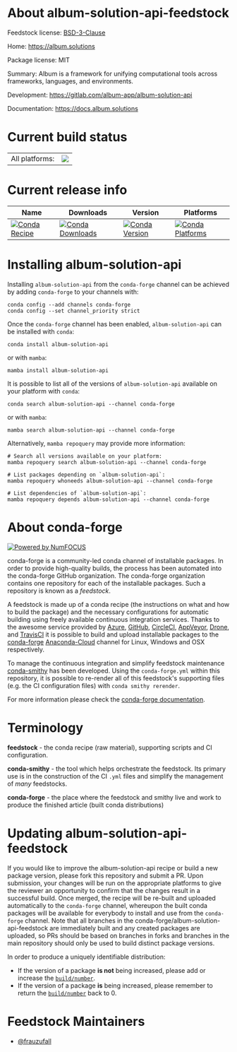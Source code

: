 About album-solution-api-feedstock
==================================

Feedstock license: [BSD-3-Clause](https://github.com/conda-forge/album-solution-api-feedstock/blob/main/LICENSE.txt)

Home: https://album.solutions

Package license: MIT

Summary: Album is a framework for unifying computational tools across frameworks, languages, and environments.

Development: https://gitlab.com/album-app/album-solution-api

Documentation: https://docs.album.solutions

Current build status
====================


<table><tr><td>All platforms:</td>
    <td>
      <a href="https://dev.azure.com/conda-forge/feedstock-builds/_build/latest?definitionId=19761&branchName=main">
        <img src="https://dev.azure.com/conda-forge/feedstock-builds/_apis/build/status/album-solution-api-feedstock?branchName=main">
      </a>
    </td>
  </tr>
</table>

Current release info
====================

| Name | Downloads | Version | Platforms |
| --- | --- | --- | --- |
| [![Conda Recipe](https://img.shields.io/badge/recipe-album--solution--api-green.svg)](https://anaconda.org/conda-forge/album-solution-api) | [![Conda Downloads](https://img.shields.io/conda/dn/conda-forge/album-solution-api.svg)](https://anaconda.org/conda-forge/album-solution-api) | [![Conda Version](https://img.shields.io/conda/vn/conda-forge/album-solution-api.svg)](https://anaconda.org/conda-forge/album-solution-api) | [![Conda Platforms](https://img.shields.io/conda/pn/conda-forge/album-solution-api.svg)](https://anaconda.org/conda-forge/album-solution-api) |

Installing album-solution-api
=============================

Installing `album-solution-api` from the `conda-forge` channel can be achieved by adding `conda-forge` to your channels with:

```
conda config --add channels conda-forge
conda config --set channel_priority strict
```

Once the `conda-forge` channel has been enabled, `album-solution-api` can be installed with `conda`:

```
conda install album-solution-api
```

or with `mamba`:

```
mamba install album-solution-api
```

It is possible to list all of the versions of `album-solution-api` available on your platform with `conda`:

```
conda search album-solution-api --channel conda-forge
```

or with `mamba`:

```
mamba search album-solution-api --channel conda-forge
```

Alternatively, `mamba repoquery` may provide more information:

```
# Search all versions available on your platform:
mamba repoquery search album-solution-api --channel conda-forge

# List packages depending on `album-solution-api`:
mamba repoquery whoneeds album-solution-api --channel conda-forge

# List dependencies of `album-solution-api`:
mamba repoquery depends album-solution-api --channel conda-forge
```


About conda-forge
=================

[![Powered by
NumFOCUS](https://img.shields.io/badge/powered%20by-NumFOCUS-orange.svg?style=flat&colorA=E1523D&colorB=007D8A)](https://numfocus.org)

conda-forge is a community-led conda channel of installable packages.
In order to provide high-quality builds, the process has been automated into the
conda-forge GitHub organization. The conda-forge organization contains one repository
for each of the installable packages. Such a repository is known as a *feedstock*.

A feedstock is made up of a conda recipe (the instructions on what and how to build
the package) and the necessary configurations for automatic building using freely
available continuous integration services. Thanks to the awesome service provided by
[Azure](https://azure.microsoft.com/en-us/services/devops/), [GitHub](https://github.com/),
[CircleCI](https://circleci.com/), [AppVeyor](https://www.appveyor.com/),
[Drone](https://cloud.drone.io/welcome), and [TravisCI](https://travis-ci.com/)
it is possible to build and upload installable packages to the
[conda-forge](https://anaconda.org/conda-forge) [Anaconda-Cloud](https://anaconda.org/)
channel for Linux, Windows and OSX respectively.

To manage the continuous integration and simplify feedstock maintenance
[conda-smithy](https://github.com/conda-forge/conda-smithy) has been developed.
Using the ``conda-forge.yml`` within this repository, it is possible to re-render all of
this feedstock's supporting files (e.g. the CI configuration files) with ``conda smithy rerender``.

For more information please check the [conda-forge documentation](https://conda-forge.org/docs/).

Terminology
===========

**feedstock** - the conda recipe (raw material), supporting scripts and CI configuration.

**conda-smithy** - the tool which helps orchestrate the feedstock.
                   Its primary use is in the construction of the CI ``.yml`` files
                   and simplify the management of *many* feedstocks.

**conda-forge** - the place where the feedstock and smithy live and work to
                  produce the finished article (built conda distributions)


Updating album-solution-api-feedstock
=====================================

If you would like to improve the album-solution-api recipe or build a new
package version, please fork this repository and submit a PR. Upon submission,
your changes will be run on the appropriate platforms to give the reviewer an
opportunity to confirm that the changes result in a successful build. Once
merged, the recipe will be re-built and uploaded automatically to the
`conda-forge` channel, whereupon the built conda packages will be available for
everybody to install and use from the `conda-forge` channel.
Note that all branches in the conda-forge/album-solution-api-feedstock are
immediately built and any created packages are uploaded, so PRs should be based
on branches in forks and branches in the main repository should only be used to
build distinct package versions.

In order to produce a uniquely identifiable distribution:
 * If the version of a package **is not** being increased, please add or increase
   the [``build/number``](https://docs.conda.io/projects/conda-build/en/latest/resources/define-metadata.html#build-number-and-string).
 * If the version of a package **is** being increased, please remember to return
   the [``build/number``](https://docs.conda.io/projects/conda-build/en/latest/resources/define-metadata.html#build-number-and-string)
   back to 0.

Feedstock Maintainers
=====================

* [@frauzufall](https://github.com/frauzufall/)

